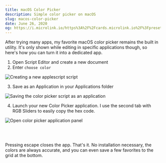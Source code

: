 ```yaml
---
title: macOS Color Picker
description: Simple color picker on macOS
slug: macos-color-picker
date: June 26, 2020
og: https://i.microlink.io/https%3A%2F%2Fcards.microlink.io%2F%3Fpreset%3Dpaco%26title%3DmacOS%2520Color%2520Picker%26logo%3Dhttps%253A%252F%252Fbrand.paco.im%252Fwhite-stroke.svg
---
```


After trying many apps, my favorite macOS color picker remains the built in utility. It's only shown while editing in specific applications though, so here's how you can turn it into a dedicated app.

1. Open Script Editor and create a new document
2. Enter `choose color`

![Creating a new applescript script](/blog/macos-color-picker/new-script.jpg)

3. Save as an Application in your Applications folder

![Saving the color picker script as an application](/blog/macos-color-picker/saving.png)

4. Launch your new Color Picker application. I use the second tab with RGB Sliders to easily copy the hex code.

![Open color picker application panel](/blog/macos-color-picker/panel.jpg)

<br />
<br />

Pressing escape closes the app. That's it. No installation necessary, the colors are always accurate, and you can even save a few favorites to the grid at the bottom.
